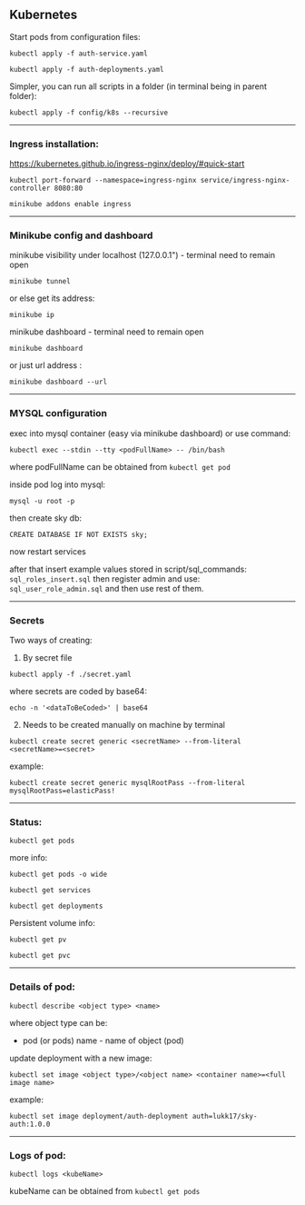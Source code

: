 ## Kubernetes

Start pods from configuration files:

```
kubectl apply -f auth-service.yaml
```
```
kubectl apply -f auth-deployments.yaml
```
Simpler, you can run all scripts in a folder (in terminal being in parent folder):
```
kubectl apply -f config/k8s --recursive
```

-------------
### Ingress installation:

https://kubernetes.github.io/ingress-nginx/deploy/#quick-start
```
kubectl port-forward --namespace=ingress-nginx service/ingress-nginx-controller 8080:80
```
```
minikube addons enable ingress
```

-------------
### Minikube config and dashboard

minikube visibility under localhost (127.0.0.1") - terminal need to remain open
```
minikube tunnel
```
or else get its address:
```
minikube ip
```

minikube dashboard - terminal need to remain open
```
minikube dashboard
```
or just url address :
```
minikube dashboard --url
```
-------------
### MYSQL configuration
exec into mysql container (easy via minikube dashboard)
or use command:
```
kubectl exec --stdin --tty <podFullName> -- /bin/bash
```
where podFullName can be obtained from `kubectl get pod`

inside pod log into mysql:
```
mysql -u root -p
```
then create sky db:
```
CREATE DATABASE IF NOT EXISTS sky;
```
now restart services

after that insert example values stored in script/sql_commands:
`sql_roles_insert.sql`
then register admin and use:
`sql_user_role_admin.sql`
and then use rest of them.

-------------
### Secrets  

Two ways of creating:
1. By secret file

```
kubectl apply -f ./secret.yaml
```
where secrets are coded by base64:
```
echo -n '<dataToBeCoded>' | base64
```

2. Needs to be created manually on machine by terminal

```
kubectl create secret generic <secretName> --from-literal <secretName>=<secret>
```
example:
```
kubectl create secret generic mysqlRootPass --from-literal mysqlRootPass=elasticPass!
```

-------------
### Status:
```
kubectl get pods
```
more info:
```
kubectl get pods -o wide
```

```
kubectl get services
```
```
kubectl get deployments
```

Persistent volume info:
```
kubectl get pv
```
```
kubectl get pvc
```
-------------
###  Details of pod:
```
kubectl describe <object type> <name>
```
where object type can be:
* pod (or pods)
  name - name of object (pod)

update deployment with a new image:
```
kubectl set image <object type>/<object name> <container name>=<full image name>
```
example:
```
kubectl set image deployment/auth-deployment auth=lukk17/sky-auth:1.0.0
```
-------------
###  Logs of pod:
```
kubectl logs <kubeName>
```
kubeName can be obtained from `kubectl get pods`